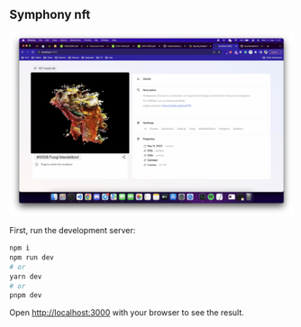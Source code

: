 

## Symphony nft


[![Watch the video](assets/picture.png)](https://vimeo.com/863608704?share=copy)

First, run the development server:

```bash
npm i
npm run dev
# or
yarn dev
# or
pnpm dev
```

Open [http://localhost:3000](http://localhost:3000) with your browser to see the result.
